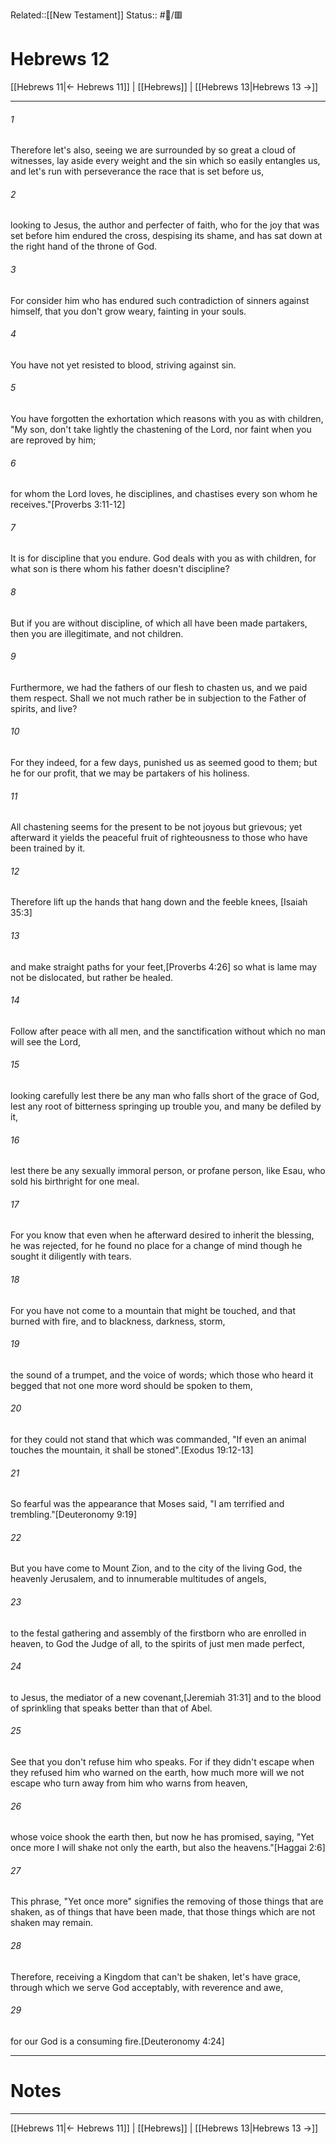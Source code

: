 Related::[[New Testament]]
Status:: #📖/🟥
# Hebrews 12

[[Hebrews 11|← Hebrews 11]] | [[Hebrews]] | [[Hebrews 13|Hebrews 13 →]]
***



###### 1 
Therefore let's also, seeing we are surrounded by so great a cloud of witnesses, lay aside every weight and the sin which so easily entangles us, and let's run with perseverance the race that is set before us, 

###### 2 
looking to Jesus, the author and perfecter of faith, who for the joy that was set before him endured the cross, despising its shame, and has sat down at the right hand of the throne of God. 

###### 3 
For consider him who has endured such contradiction of sinners against himself, that you don't grow weary, fainting in your souls. 

###### 4 
You have not yet resisted to blood, striving against sin. 

###### 5 
You have forgotten the exhortation which reasons with you as with children, "My son, don't take lightly the chastening of the Lord, nor faint when you are reproved by him; 

###### 6 
for whom the Lord loves, he disciplines, and chastises every son whom he receives."<crossref intro="12:6">[Proverbs 3:11-12]</crossref> 

###### 7 
It is for discipline that you endure. God deals with you as with children, for what son is there whom his father doesn't discipline? 

###### 8 
But if you are without discipline, of which all have been made partakers, then you are illegitimate, and not children. 

###### 9 
Furthermore, we had the fathers of our flesh to chasten us, and we paid them respect. Shall we not much rather be in subjection to the Father of spirits, and live? 

###### 10 
For they indeed, for a few days, punished us as seemed good to them; but he for our profit, that we may be partakers of his holiness. 

###### 11 
All chastening seems for the present to be not joyous but grievous; yet afterward it yields the peaceful fruit of righteousness to those who have been trained by it. 

###### 12 
Therefore lift up the hands that hang down and the feeble knees, <crossref intro="12:12">[Isaiah 35:3]</crossref> 

###### 13 
and make straight paths for your feet,<crossref intro="12:13">[Proverbs 4:26]</crossref> so what is lame may not be dislocated, but rather be healed. 

###### 14 
Follow after peace with all men, and the sanctification without which no man will see the Lord, 

###### 15 
looking carefully lest there be any man who falls short of the grace of God, lest any root of bitterness springing up trouble you, and many be defiled by it, 

###### 16 
lest there be any sexually immoral person, or profane person, like Esau, who sold his birthright for one meal. 

###### 17 
For you know that even when he afterward desired to inherit the blessing, he was rejected, for he found no place for a change of mind though he sought it diligently with tears. 

###### 18 
For you have not come to a mountain that might be touched, and that burned with fire, and to blackness, darkness, storm, 

###### 19 
the sound of a trumpet, and the voice of words; which those who heard it begged that not one more word should be spoken to them, 

###### 20 
for they could not stand that which was commanded, "If even an animal touches the mountain, it shall be stoned".<crossref intro="12:20">[Exodus 19:12-13]</crossref> 

###### 21 
So fearful was the appearance that Moses said, "I am terrified and trembling."<crossref intro="12:21">[Deuteronomy 9:19]</crossref> 

###### 22 
But you have come to Mount Zion, and to the city of the living God, the heavenly Jerusalem, and to innumerable multitudes of angels, 

###### 23 
to the festal gathering and assembly of the firstborn who are enrolled in heaven, to God the Judge of all, to the spirits of just men made perfect, 

###### 24 
to Jesus, the mediator of a new covenant,<crossref intro="12:24">[Jeremiah 31:31]</crossref> and to the blood of sprinkling that speaks better than that of Abel. 

###### 25 
See that you don't refuse him who speaks. For if they didn't escape when they refused him who warned on the earth, how much more will we not escape who turn away from him who warns from heaven, 

###### 26 
whose voice shook the earth then, but now he has promised, saying, "Yet once more I will shake not only the earth, but also the heavens."<crossref intro="12:26">[Haggai 2:6]</crossref> 

###### 27 
This phrase, "Yet once more" signifies the removing of those things that are shaken, as of things that have been made, that those things which are not shaken may remain. 

###### 28 
Therefore, receiving a Kingdom that can't be shaken, let's have grace, through which we serve God acceptably, with reverence and awe, 

###### 29 
for our God is a consuming fire.<crossref intro="12:29">[Deuteronomy 4:24]</crossref>

---
# Notes


***
[[Hebrews 11|← Hebrews 11]] | [[Hebrews]] | [[Hebrews 13|Hebrews 13 →]]
